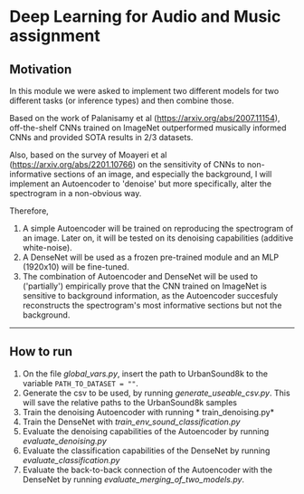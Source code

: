 # Deep Learning for Audio and Music assignment
## Motivation
In this module we were asked to implement two different models for two different tasks (or inference types) and then combine those.

Based on the work of Palanisamy et al (https://arxiv.org/abs/2007.11154), off-the-shelf CNNs trained on ImageNet outperformed musically informed CNNs and provided SOTA results in 2/3 datasets.

Also, based on the survey of Moayeri et al (https://arxiv.org/abs/2201.10766) on the sensitivity of CNNs to non-informative sections of an image, and especially the background, I will implement an Autoencoder to 'denoise' but more specifically, alter the spectrogram in a non-obvious way.

Therefore,

1. A simple Autoencoder will be trained on reproducing the spectrogram of an image. Later on, it will be tested on its denoising capabilities (additive white-noise).
2. A DenseNet will be used as a frozen pre-trained module and an MLP (1920x10) will be fine-tuned.
3. The combination of Autoencoder and DenseNet will be used to ('partially') empirically prove that the CNN trained on ImageNet is sensitive to background information, as the Autoencoder succesfuly reconstructs the spectrogram's most informative sections but not the background.

---

## How to run
1. On the file *global_vars.py*, insert the path to UrbanSound8k to the variable ``` PATH_TO_DATASET = "" ```.
2. Generate the csv to be used, by running *generate_useable_csv.py*. This will save the relative paths to the UrbanSound8k samples
3. Train the denoising Autoencoder with running * train_denoising.py*
4. Train the DenseNet with *train_env_sound_classification.py*
5. Evaluate the denoising capabilities of the Autoencoder by running *evaluate_denoising.py*
6. Evaluate the classification capabilities of the DenseNet by running *evaluate_classification.py*
7. Evaluate the back-to-back connection of the Autoencoder with the DenseNet by running *evaluate_merging_of_two_models.py*.
